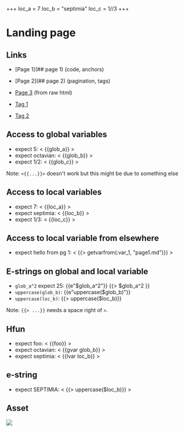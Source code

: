 +++
loc_a = 7
loc_b = "septimia"
loc_c = 1//3
+++

# Landing page

## Links

* [Page 1](## page 1) (code, anchors)
* [Page 2](## page 2) (pagination, tags)
* [Page 3](/page3/) (from raw html)

* [Tag 1](/tags/tag_1/)
* [Tag 2](/tags/tag_2/)

## Access to global variables

* expect 5: < {{glob_a}} >
* expect octavian: < {{glob_b}} >
* expect 1/2: < {{glob_c}} >


Note: `<{{...}}>` doesn't work but this might be due to something else

## Access to local variables

* expect 7: < {{loc_a}} >
* expect septimia: < {{loc_b}} >
* expect 1/3: < {{loc_c}} >

## Access to local variable from elsewhere

* expect hello from pg 1: < {{> getvarfrom(:var_1, "page1.md")}} >

## E-strings on global and local variable

* `glob_a^2` expect 25: {{e"$glob_a^2"}} {{> $glob_a^2 }}
* `uppercase(glob_b)`: {{e"uppercase($glob_b)"}}
* `uppercase(loc_b)`: {{> uppercase($loc_b)}}

Note: `{{> ...}}` needs a space right of `>`.

## Hfun

* expect foo: < {{foo}} >
* expect octavian: < {{gvar glob_b}} >
* expect septimia: < {{lvar loc_b}} >

## e-string

* expect SEPTIMIA: < {{> uppercase($loc_b)}} >

## Asset

![](/assets/pangolin.jpg)
